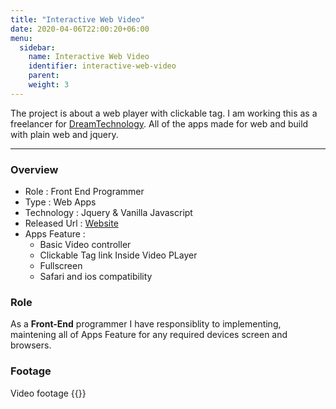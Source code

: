 ```yaml
---
title: "Interactive Web Video"
date: 2020-04-06T22:00:20+06:00
menu:
  sidebar:
    name: Interactive Web Video
    identifier: interactive-web-video
    parent: 
    weight: 3
---
```


The project is about a web player with clickable tag.
I am working this as a freelancer for [DreamTechnology]("http://dreamtechnology.co.id/").
All of the apps made for web and build with plain web and jquery.

---
### Overview
- Role : Front End Programmer
- Type : Web Apps
- Technology : Jquery & Vanilla Javascript
- Released Url : [Website](https://sdm.kemdikbud.go.id/video-interaktif/)
- Apps Feature : 
  - Basic Video controller
  - Clickable Tag link Inside Video PLayer
  - Fullscreen
  - Safari and ios compatibility

### Role
As a **Front-End** programmer I have responsiblity to implementing, maintening all of Apps Feature for any required devices screen and browsers.


### Footage
Video footage
{{<youtube v-rJpBhGgVU>}}